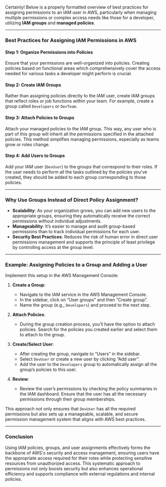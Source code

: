 Certainly! Below is a properly formatted overview of best practices for assigning permissions to an IAM user in AWS, particularly when managing multiple permissions or complex access needs like those for a developer, utilizing **IAM groups** and **managed policies**.

---

### Best Practices for Assigning IAM Permissions in AWS

#### **Step 1: Organize Permissions into Policies**
Ensure that your permissions are well-organized into policies. Creating policies based on functional areas which comprehensively cover the access needed for various tasks a developer might perform is crucial.

#### **Step 2: Create IAM Groups**
Rather than assigning policies directly to the IAM user, create IAM groups that reflect roles or job functions within your team. For example, create a group called `Developers` or `DevTeam`.

#### **Step 3: Attach Policies to Groups**
Attach your managed policies to the IAM group. This way, any user who is part of this group will inherit all the permissions specified in the attached policies. This method simplifies managing permissions, especially as teams grow or roles change.

#### **Step 4: Add Users to Groups**
Add your IAM user (`DevUser`) to the groups that correspond to their roles. If the user needs to perform all the tasks outlined by the policies you've created, they should be added to each group corresponding to those policies.

---

### Why Use Groups Instead of Direct Policy Assignment?

- **Scalability**: As your organization grows, you can add new users to the appropriate groups, ensuring they automatically receive the correct permissions without individual adjustments.
- **Manageability**: It’s easier to manage and audit group-based permissions than to track individual permissions for each user.
- **Security Best Practices**: Reduces the risk of human error in direct user permissions management and supports the principle of least privilege by controlling access at the group level.

---

### Example: Assigning Policies to a Group and Adding a User
Implement this setup in the AWS Management Console:

1. **Create a Group**:
   - Navigate to the IAM service in the AWS Management Console.
   - In the sidebar, click on “User groups” and then “Create group”.
   - Name the group (e.g., `Developers`) and proceed to the next step.

2. **Attach Policies**:
   - During the group creation process, you’ll have the option to attach policies. Search for the policies you created earlier and select them to attach to the group.

3. **Create/Select User**:
   - After creating the group, navigate to “Users” in the sidebar.
   - Select `DevUser` or create a new user by clicking “Add user”.
   - Add the user to the `Developers` group to automatically assign all the group’s policies to this user.

4. **Review**:
   - Review the user’s permissions by checking the policy summaries in the IAM dashboard. Ensure that the user has all the necessary permissions through their group memberships.

This approach not only ensures that `DevUser` has all the required permissions but also sets up a manageable, scalable, and secure permission management system that aligns with AWS best practices.

---

### Conclusion
Using IAM policies, groups, and user assignments effectively forms the backbone of AWS's security and access management, ensuring users have the appropriate access required for their roles while protecting sensitive resources from unauthorized access. This systematic approach to permissions not only boosts security but also enhances operational efficiency and supports compliance with external regulations and internal policies.